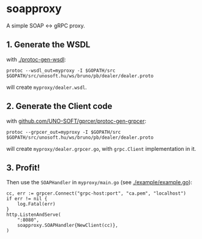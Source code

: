 # soapproxy
A simple SOAP <-> gRPC proxy.

## 1. Generate the WSDL
with [./protoc-gen-wsdl](protoc-gen-wsdl):

	protoc --wsdl_out=myproxy -I $GOPATH/src $GOPATH/src/unosoft.hu/ws/bruno/pb/dealer/dealer.proto

will create `myproxy/dealer.wsdl`.

## 2. Generate the Client code
with [github.com/UNO-SOFT/gprcer/protoc-gen-grpcer](protoc-gen-grpcer):

	protoc --grpcer_out=myproxy -I $GOPATH/src $GOPATH/src/unosoft.hu/ws/bruno/pb/dealer/dealer.proto

will create `myproxy/dealer.grpcer.go`, with `grpc.Client` implementation in it.

## 3. Profit!
Then use the `SOAPHandler` in `myproxy/main.go` (see [./example/example.go](example.go)):

	cc, err := grpcer.Connect("grpc-host:port", "ca.pem", "localhost")
	if err != nil {
		log.Fatal(err)
	}
	http.ListenAndServe(
		":8080",
		soapproxy.SOAPHandler{NewClient(cc)},
	)

